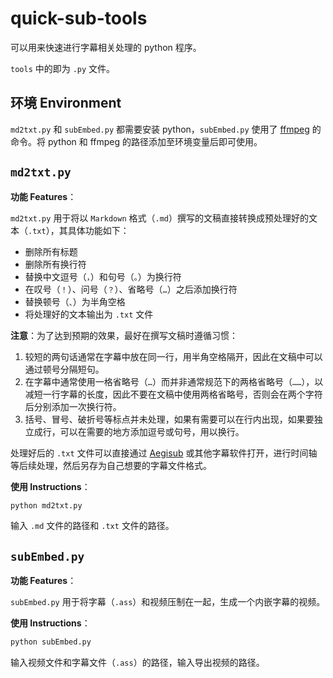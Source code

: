 # quick-sub-tools

可以用来快速进行字幕相关处理的 python 程序。

`tools` 中的即为 `.py` 文件。

## 环境 Environment

`md2txt.py` 和 `subEmbed.py` 都需要安装 python，`subEmbed.py` 使用了 [ffmpeg](https://ffmpeg.org/) 的命令。将 python 和 ffmpeg 的路径添加至环境变量后即可使用。

## `md2txt.py`

**功能 Features**：

`md2txt.py` 用于将以 `Markdown` 格式（`.md`）撰写的文稿直接转换成预处理好的文本（`.txt`），其具体功能如下：

- 删除所有标题
- 删除所有换行符
- 替换中文逗号（`，`）和句号（`。`）为换行符
- 在叹号（`！`）、问号（`？`）、省略号（`…`）之后添加换行符
- 替换顿号（`、`）为半角空格
- 将处理好的文本输出为 `.txt` 文件

**注意**：为了达到预期的效果，最好在撰写文稿时遵循习惯：

1. 较短的两句话通常在字幕中放在同一行，用半角空格隔开，因此在文稿中可以通过顿号分隔短句。
2. 在字幕中通常使用一格省略号（`…`）而并非通常规范下的两格省略号（`……`），以减短一行字幕的长度，因此不要在文稿中使用两格省略号，否则会在两个字符后分别添加一次换行符。
3. 括号、冒号、破折号等标点并未处理，如果有需要可以在行内出现，如果要独立成行，可以在需要的地方添加逗号或句号，用以换行。

处理好后的 `.txt` 文件可以直接通过 [Aegisub](https://github.com/Aegisub/Aegisub) 或其他字幕软件打开，进行时间轴等后续处理，然后另存为自己想要的字幕文件格式。

**使用 Instructions**：

```cmd
python md2txt.py
```

输入 `.md` 文件的路径和 `.txt` 文件的路径。

## `subEmbed.py`

**功能 Features**：

`subEmbed.py` 用于将字幕（`.ass`）和视频压制在一起，生成一个内嵌字幕的视频。

**使用 Instructions**：

```cmd
python subEmbed.py
```

输入视频文件和字幕文件（`.ass`）的路径，输入导出视频的路径。
